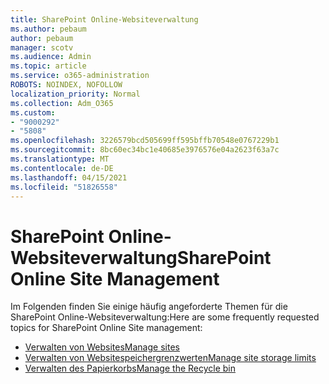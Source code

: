 ```yaml
---
title: SharePoint Online-Websiteverwaltung
ms.author: pebaum
author: pebaum
manager: scotv
ms.audience: Admin
ms.topic: article
ms.service: o365-administration
ROBOTS: NOINDEX, NOFOLLOW
localization_priority: Normal
ms.collection: Adm_O365
ms.custom:
- "9000292"
- "5808"
ms.openlocfilehash: 3226579bcd505699ff595bffb70548e0767229b1
ms.sourcegitcommit: 8bc60ec34bc1e40685e3976576e04a2623f63a7c
ms.translationtype: MT
ms.contentlocale: de-DE
ms.lasthandoff: 04/15/2021
ms.locfileid: "51826558"
---
```

# <a name="sharepoint-online-site-management"></a><span data-ttu-id="a2ea4-102">SharePoint Online-Websiteverwaltung</span><span class="sxs-lookup"><span data-stu-id="a2ea4-102">SharePoint Online Site Management</span></span>

<span data-ttu-id="a2ea4-103">Im Folgenden finden Sie einige häufig angeforderte Themen für die SharePoint Online-Websiteverwaltung:</span><span class="sxs-lookup"><span data-stu-id="a2ea4-103">Here are some frequently requested topics for SharePoint Online Site management:</span></span>

- [<span data-ttu-id="a2ea4-104">Verwalten von Websites</span><span class="sxs-lookup"><span data-stu-id="a2ea4-104">Manage sites</span></span>](https://docs.microsoft.com/sharepoint/manage-sites-in-new-admin-center)
- [<span data-ttu-id="a2ea4-105">Verwalten von Websitespeichergrenzwerten</span><span class="sxs-lookup"><span data-stu-id="a2ea4-105">Manage site storage limits</span></span>](https://docs.microsoft.com/sharepoint/manage-site-collection-storage-limits)
- [<span data-ttu-id="a2ea4-106">Verwalten des Papierkorbs</span><span class="sxs-lookup"><span data-stu-id="a2ea4-106">Manage the Recycle bin</span></span>](https://support.microsoft.com/office/8a6c2198-910e-42dc-9a9c-bc5bc4f327da)